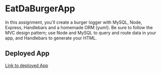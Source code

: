 # EatDaBurgerApp

In this assignment, you'll create a burger logger with MySQL, Node, Express, Handlebars and a homemade ORM (yum!). Be sure to follow the MVC design pattern; use Node and MySQL to query and route data in your app, and Handlebars to generate your HTML.

## Deployed App

[Link to deployed App](https://rocky-headland-54238.herokuapp.com/)
